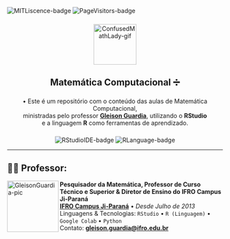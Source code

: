 <div align="left">
  <img src="https://img.shields.io/github/license/juletopi/Matematica_Computacional" alt="MITLiscence-badge">
  <img src="https://github-visitors-badge.glitch.me/badge?page_id=Matematica_Computacional.github-visitors-badge" alt="PageVisitors-badge">

###

<div align="center">
  <a href="https://emoji.gg/emoji/7244_ConfusedMathLady"><img src="https://cdn3.emoji.gg/emojis/7244_ConfusedMathLady.gif" alt="ConfusedMathLady-gif" width="100px"height="95px" ></a>
  <h2 align="center">Matemática Computacional ➗</h2>

<div align="center">

###

• Este é um repositório com o conteúdo das aulas de Matemática Computacional, \
ministradas pelo professor [**Gleison Guardia**](https://www.linkedin.com/in/gleison-guardia-8aa02994/), utilizando o **RStudio** \
e a linguagem **R** como ferramentas de aprendizado.
</div>

###

<div align="center">
   <img src="https://img.shields.io/badge/Made%20with%20IDE:-RStudio%20-gray.svg?colorA=7a97b2&amp;colorB=76aada&amp;style=for-the-badge" alt="RStudioIDE-badge" style="max-width: 100%;">
   <img src="https://img.shields.io/badge/And%20made%20with%20language:-R%20-gray.svg?colorA=5986c7&amp;colorB=1F65CC&amp;style=for-the-badge" alt="RLanguage-badge" style="max-width: 100%;">
</div>

----

<div align="left">

## 👨‍🏫 Professor:

  <img align="left" height="120px" width="120px" alt="GleisonGuardia-pic" src="https://media-exp1.licdn.com/dms/image/C4E03AQH7jDd6qTRliw/profile-displayphoto-shrink_200_200/0/1517554146615?e=1668038400&v=beta&t=isX8gQXtmIIODCWi9bleZsWxF3ijLqlxRSlskmEZF9Y">

**Pesquisador da Matemática, Professor de Curso Técnico e Superior & Diretor de Ensino do IFRO Campus Ji-Paraná** \
[**IFRO Campus Ji-Paraná**](https://portal.ifro.edu.br/ji-parana) • <i>Desde Julho de 2013</i> \
Linguagens & Tecnologias: `RStudio` • `R (Linguagem)` • `Google Colab` • `Python`\
Contato: **[gleison.guardia@ifro.edu.br](mailto:gleison.guardia@ifro.edu.br)**
<br/>
<br/>
